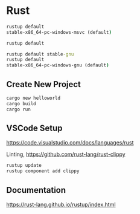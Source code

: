 # Rust

```bat
rustup default
stable-x86_64-pc-windows-msvc (default)
```

```bat
rustup default
```

```bat
rustup default stable-gnu
rustup default
stable-x86_64-pc-windows-gnu (default)
```

## Create New Project

```bat
cargo new helloworld
cargo build
cargo run
```

## VSCode Setup

<https://code.visualstudio.com/docs/languages/rust>

Linting,
<https://github.com/rust-lang/rust-clippy>

```bat
rustup update
rustup component add clippy

```

## Documentation

<https://rust-lang.github.io/rustup/index.html>
